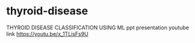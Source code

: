 # thyroid-disease
THYROID DISEASE CLASSIFICATION USING ML
ppt presentation youtube link https://youtu.be/x_1TLisFs9U
